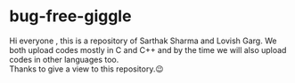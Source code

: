# bug-free-giggle
Hi everyone , this is a repository of Sarthak Sharma and Lovish Garg. We both upload codes mostly in C and C++ and by the time we will also upload codes in other languages too.<br>
Thanks to give a view to this repository.😉
